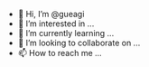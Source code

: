 - 👋 Hi, I’m @gueagi
- 👀 I’m interested in ...
- 🌱 I’m currently learning ...
- 💞️ I’m looking to collaborate on ...
- 📫 How to reach me ...

<!---
gueagi/gueagi is a ✨ special ✨ repository because its `README.md` (this file) appears on your GitHub profile.
You can click the Preview link to take a look at your changes.
--->
